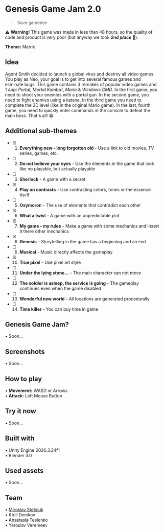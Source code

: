 # Genesis Game Jam 2.0
> Save gamedev

⚠ <b>Warning!</b> This game was made in less than 48 hours, so the quality of code and product is very poor (but anyway we took <b><i>2nd place</i></b> 🤣).

<b>Theme:</b> Matrix

## Idea
Agent Smith decided to launch a global virus and destroy all video games. You play as Neo, your goal is to get into several famous games and eliminate bugs. This game contains 3 remakes of popular video games and 1 app: <i>Portal</i>, <i>Mortal Kombat</i>, <i>Mario</i> & <i>Windows CMD</i>. In the first game, you need to shoot your enemies with a portal gun. In the second game, you need to fight enemies using a katana. In the third game you need to complete the 2D level (like in the original Mario game). In the last, fourth game, you need to quickly enter commands in the console to defeat the main boss. That's all! 😁

## Additional sub-themes
- [X] 1. <b>Everything new - long forgotten old</b> - Use a link to old movies, TV series, games, etc.
- [ ] 2. <b>Do not believe your eyes</b> - Use the elements in the game that look like no playable, but actually playable
- [ ] 3. <b>Sherlock</b> - A game with a secret
- [X] 4. <b>Play on contrasts</b> - Use contrasting colors, tones or the essence itself
- [ ] 5. <b>Oxymoron</b> - The use of elements that contradict each other
- [X] 6. <b>What a twist</b> - A game with an unpredictable plot
- [X] 7. <b>My game - my rules</b> - Make a game with some mechanics and insert it there other mechanics
- [X] 8. <b>Genesis</b> - Storytelling in the game has a beginning and an end
- [ ] 9. <b>Musical</b> - Music directly affects the gameplay
- [X] 10. <b>True pixel</b> - Use pixel art style
- [ ] 11. <b>Under the lying stone...</b> - The main character can not move
- [ ] 12. <b>The soldier is asleep, the service is going</b> - The gameplay continues even when the game disabled
- [ ] 13. <b>Wonderful new world</b> - All locations are generated procedurally
- [ ] 14. <b>Time killer</b> - You can buy time in game

## Genesis Game Jam?
• Soon...

## Screenshots
• Soon...

## How to play
• <b>Movement:</b> WASD or Arrows<br>
• <b>Attack:</b> Left Mouse Button

## Try it now
• Soon...

## Built with
• Unity Engine 2020.3.24f1<br>
• Blender 3.0

## Used assets
• Soon...

## Team
• [Miroslav Stetsiuk](https://github.com/MiroslavShard)<br>
• Kirill Demkov<br>
• Anastasia Teslenko<br>
• Yaroslav Veremeev
